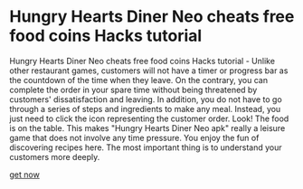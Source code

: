 # Hungry Hearts Diner Neo cheats free food coins Hacks tutorial

Hungry Hearts Diner Neo cheats free food coins Hacks tutorial - Unlike other restaurant games, customers will not have a timer or progress bar as the countdown of the time when they leave. On the contrary, you can complete the order in your spare time without being threatened by customers' dissatisfaction and leaving. In addition, you do not have to go through a series of steps and ingredients to make any meal. Instead, you just need to click the icon representing the customer order. Look! The food is on the table. This makes "Hungry Hearts Diner Neo apk" really a leisure game that does not involve any time pressure. You enjoy the fun of discovering recipes here. The most important thing is to understand your customers more deeply.

<a href="https://growhunt.top/hungry-hearts-diner-neo/">get now</a>
